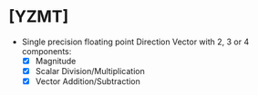 # [YZMT]

+ Single precision floating point Direction Vector with 2, 3 or 4 components:
  - [x] Magnitude
  - [x] Scalar Division/Multiplication
  - [x] Vector Addition/Subtraction
